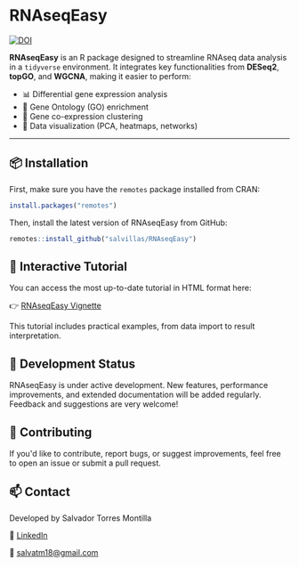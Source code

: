 # RNAseqEasy

[![DOI](https://zenodo.org/badge/DOI/10.5281/zenodo.17228137.svg)](https://doi.org/10.5281/zenodo.17228137)

**RNAseqEasy** is an R package designed to streamline RNAseq data analysis in a `tidyverse` environment. It integrates key functionalities from **DESeq2**, **topGO**, and **WGCNA**, making it easier to perform:

- 📊 Differential gene expression analysis  
- 🧠 Gene Ontology (GO) enrichment  
- 🔗 Gene co-expression clustering  
- 🎨 Data visualization (PCA, heatmaps, networks)

---

## 📦 Installation

First, make sure you have the `remotes` package installed from CRAN:

``` r
install.packages("remotes")
```

Then, install the latest version of RNAseqEasy from GitHub:

``` r
remotes::install_github("salvillas/RNAseqEasy")
```

## 📘 Interactive Tutorial

You can access the most up-to-date tutorial in HTML format here:

👉 [RNAseqEasy Vignette](https://salvillas.github.io/RNAseqEasy/)

This tutorial includes practical examples, from data import to result interpretation.

## 🚧 Development Status

RNAseqEasy is under active development. New features, performance improvements, and extended documentation will be added regularly.
Feedback and suggestions are very welcome!

## 🤝 Contributing
If you'd like to contribute, report bugs, or suggest improvements, feel free to open an issue or submit a pull request.

## 📫 Contact
Developed by Salvador Torres Montilla

🔗 [LinkedIn](https://www.linkedin.com/in/salvador-torres-montilla/)

📧 salvatm18@gmail.com

